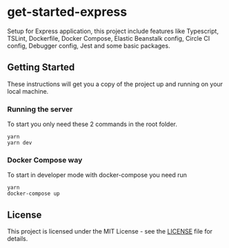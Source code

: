 # get-started-express

Setup for Express application, this project include features like Typescript, TSLint, Dockerfile, Docker Compose, Elastic Beanstalk config, Circle CI config, Debugger config, Jest and some basic packages.

## Getting Started

These instructions will get you a copy of the project up and running on your local machine.

### Running the server

To start you only need these 2 commands in the root folder.
```
yarn
yarn dev
```

### Docker Compose way

To start in developer mode with docker-compose you need run
```
yarn
docker-compose up
```

## License

This project is licensed under the MIT License - see the [LICENSE](LICENSE) file for details.
